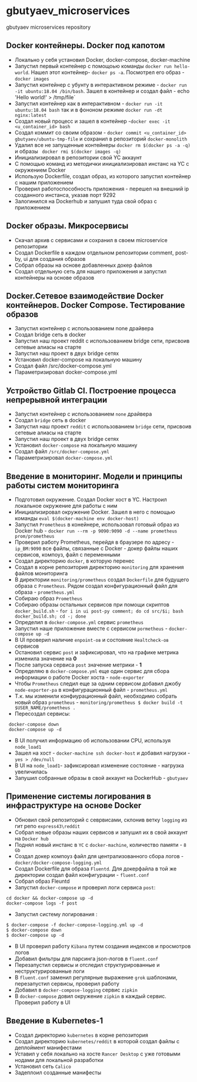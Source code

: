 # gbutyaev_microservices
gbutyaev microservices repository



## Docker контейнеры. Docker под капотом 

- Локально у себя установил Docker, docker-compose, docker-machine
- Запустил первый контейнер с помощоью команды `docker run hello-world`. Нашел этот контейнер- `docker ps -a`. Посмотрел его образ - `docker images`
- Запустил контейнер с убунту в интерактивном режиме - `docker run -it ubuntu:18.04 /bin/bash`. Зашел в контейнер и создал файл - echo 'Hello world!' > /tmp/file`
- Запустил контейнер как в интерактивном - `docker run -it ubuntu:18.04 bash` так и в фононом режиме `docker run -dt nginx:latest`
- Создал новый процесс и зашел в контейнер  -`docker exec -it <u_container_id> bash`
- Создал коммит со своим образом - `docker commit <u_container_id> gbutyaev/ubuntu-tmp-file` и сохранил в репозиторий `docker-monolith`
- Удалил все не запущенные контейнеры `docker rm $(docker ps -a -q)` и образы ` docker rmi $(docker images -q)`
- Инициализировал в репозитории свой YC аккаунт
- С помощью команд из методички инициализировал инстанс на YC с окружением Docker
- Использую Dockerfile, создал образ, из которого запустил контейнер с нашим приложением
- Проверил работоспособность приложения - перешел на внешний ip созданного инстанса, указав порт 9292
- Залогинился на Dockerhub и запушил туда свой образ с приложением


## Docker образы. Микросервисы

- Скачал архив с сервисами и сохранил в своем microservice репозитории
- Создал Dockerfile в каждом отдельном репозитории comment, post-by, ui для создания образов
- Собрал образы на основе добавленных докер файлов
- Создал отдельную сеть для нашего приложения и запустил контейнеры на основе образов


## Docker.Сетевое взаимодействие Docker контейнеров. Docker Compose. Тестирование образов 

- Запустил контейнер с использованием none драйвера
- Создал bridge сеть в docker
- Запустил наш проект reddit с использованием bridge сети, присвоив сетевые алиасы на старте
- Запустил наш проект в двух bridge сетях
- Установил docker-compose на локальную машину
- Создал файл /src/docker-compose.yml
- Параметризировал docker-compose.yml
 
 
## Устройство Gitlab CI. Построение процесса непрерывной интеграции 

- Запустил контейнер с использованием `none` драйвера
- Создал `bridge` сеть в docker
- Запустил наш проект `reddit` с использованием `bridge` сети, присвоив сетевые алиасы на старте
- Запустил наш проект в двух bridge сетях
- Установил `docker-compose` на локальную машину
- Создал файл `/src/docker-compose.yml`
- Параметризировал `docker-compose.yml`

## Введение в мониторинг. Модели и принципы работы систем мониторинга

- Подготовил окружение. Создал Docker хост в YC. Настроил локальное окружение для работы с ним
- Инициализировал окружение Docker. Зашел в него с помощью команды `eval $(docker-machine env docker-host)`
- Запустил `Prometheus` в конейнере, использовал готовый образ из Docker hub - `docker run --rm -p 9090:9090 -d --name prometheus prom/prometheus`
- Проверил работу Prometheus, перейдя в браузере по адресу - `ip_ВМ:9090` все файлы, связанные с Docker - докер файлы наших сервисов, компоуз, файл с переменными
- Создал директорию `docker`, в которую перенес 
- Создал в корне репозитория директорию `monitoring` для хранения файлов мониторинга
- В директории `monitoring/prometheus` создал `Dockerfile` для будущего образа с `Prometheus`. Рядом создал конфигурационный файл для образа - `prometheus.yml`
- Cобираю образ `Prometheus`
- Собираю образы остальных сервисов при помощи скриптов `docker_build.sh` - `for i in ui post-py comment; do cd src/$i; bash docker_build.sh; cd -; done`
- Определил в  `docker-compose.yml` сервис `prometheus`
- Запустил наше приложение вместе с сервисом `pormetheus` - `docker-compose up -d`
- В UI проверил наличие `enpoint-ов` и состояние `Healtcheck-ов` сервисов
- Остановил сервис `post` и зафиксировал, что на графике метрика изменила значение на **0**
- После запуска сервиса `post` значение метрики - **1**
- Определяю в `docker-compose.yml` еще один сервис для сбора информации о работе Docker хоста - `node-exporter`
- Чтобы `Prometheus` следил еще за одним сервисом добавил джобу `node-exporter-ра` в конфигурационный файл - `prometheus.yml`
- Т.к. мы изменили конфиурационный файл, необходимо собрать новый образ `prometheus` - `monitoring/prometheus $ docker build -t $USER_NAME/prometheus .`
- Пересоздал сервисы: 
```
 docker-compose down
 docker-compose up -d
```
- В UI получил информацию об использовании CPU, используя `node_load1`
- Зашел на хост - `docker-machine ssh docker-host` и добавил нагрузки - `yes > /dev/null`
- В UI на `node_load1`- зафиксировал изменение состояние - нагрузка увеличилась 
- Запушил собранные образы в свой аккаунт на DockerHub - `gbutyaev`

## Применение системы логирования в инфраструктуре на основе Docker

- Обновил свой репозиторий с севрвисами, склонив ветку `logging` из гит репо `express43\reddit`
- Собрал новые образы наших сервисов и запушил их в свой аккаунт на `Docker hub`
- Поднял новый инстанс в `YC` с `docker-machine`, количество памяти - `8 Gb`
- Создал докер компоуз файл для централизованного сбора логов - `docker/docker-compose-logging.yml`
- Создал Dockerfile для образа `Fluentd`. Для докерфайла в той же директории создал файл конфигурации - `fluent.conf`
- Собрал образ Fleuntd
- Запустил `docker-compose` и проверил логи сервиса `post`:   
```
cd docker && docker-compose up -d
docker-compose logs -f post
```
- Запустил систему логирования :   
```
$ docker-compose -f docker-compose-logging.yml up -d
$ docker-compose down
$ docker-compose up -d
```
- В UI проверил работу `Kibana` путем создания индексов и просмотров логов
- Добавил фильтры для парсинга json-логов в `fluent.conf`
- Перезапустил сервисы и отследил структурированные и неструктурированные логи
- В `fluent.conf` заменил регулярные выражение `grok` шаблонами, перезапустил сервисы, проверил работу
- Добавил в `docker-compose-logging` сервис `zipkin`
- В `docker-compose` довил окружение `zipkin` в каждый сервис. Проверил работу в UI

## Введение в Kubernetes-1
- Создал директорию `kubernetes` в корне репозитория
- Создал директорию `kubernetes/reddit` в которой создал файлы с деплоймент манифестами
- Уставил у себя локально на хосте `Rancer Desktop` с уже готовыми нодами для локальной разработки
- Установил сеть `Calico`
- Задеплоил созданные манифесты